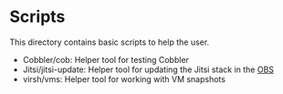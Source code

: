 # Scripts

This directory contains basic scripts to help the user.

* Cobbler/cob: Helper tool for testing Cobbler
* Jitsi/jitsi-update: Helper tool for updating the Jitsi stack in the [OBS](https://build.opensuse.org/project/show/openSUSE:infrastructure:jitsi)
* virsh/vms: Helper tool for working with VM snapshots

